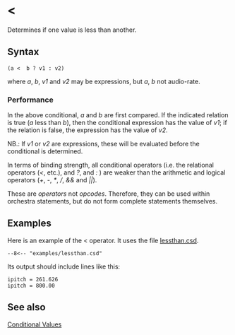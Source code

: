 <!--
id:lessthan
category:Instrument Control:Conditional Values
-->
# &lt;
Determines if one value is less than another.

## Syntax
``` csound-orc
(a <  b ? v1 : v2)
```

where _a_, _b_, _v1_ and _v2_ may be expressions, but _a_, _b_ not audio-rate.

### Performance

In the above conditional, _a_ and _b_ are first compared. If the indicated relation is true (_a_ less than _b_), then the conditional expression has the value of _v1_; if the relation is false, the expression has the value of _v2_.

NB.: If _v1_ or _v2_ are expressions, these will be evaluated before the conditional is determined.

In terms of binding strength, all conditional operators (i.e. the relational operators (_&lt;_, etc.), and _?_, and _:_ ) are weaker than the arithmetic and logical operators (_+_, _-_, _*_, _/_, _&amp;&amp;_ and _||_).

These are _operators_ not _opcodes_. Therefore, they can be used within orchestra statements, but do not form complete statements themselves.

## Examples

Here is an example of the &lt; operator. It uses the file [lessthan.csd](../../examples/lessthan.csd).

``` csound-csd title="Example of the &lt; operator." linenums="1"
--8<-- "examples/lessthan.csd"
```

Its output should include lines like this:

```
ipitch = 261.626
ipitch = 800.00
```

## See also

[Conditional Values](../../control/conditional)
